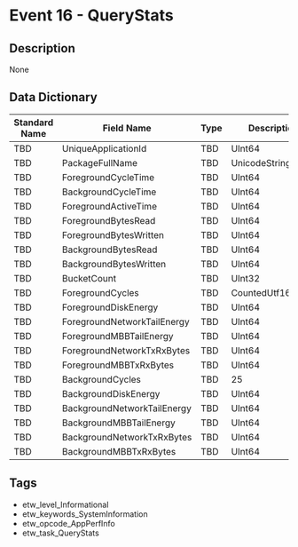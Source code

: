 # Event 16 - QueryStats

## Description
None

## Data Dictionary
|Standard Name|Field Name|Type|Description|Sample Value|
|---|---|---|---|---|
|TBD|UniqueApplicationId|TBD|UInt64|None|None|
|TBD|PackageFullName|TBD|UnicodeString|None|None|
|TBD|ForegroundCycleTime|TBD|UInt64|None|None|
|TBD|BackgroundCycleTime|TBD|UInt64|None|None|
|TBD|ForegroundActiveTime|TBD|UInt64|None|None|
|TBD|ForegroundBytesRead|TBD|UInt64|None|None|
|TBD|ForegroundBytesWritten|TBD|UInt64|None|None|
|TBD|BackgroundBytesRead|TBD|UInt64|None|None|
|TBD|BackgroundBytesWritten|TBD|UInt64|None|None|
|TBD|BucketCount|TBD|UInt32|None|None|
|TBD|ForegroundCycles|TBD|CountedUtf16String|None|None|
|TBD|ForegroundDiskEnergy|TBD|UInt64|None|None|
|TBD|ForegroundNetworkTailEnergy|TBD|UInt64|None|None|
|TBD|ForegroundMBBTailEnergy|TBD|UInt64|None|None|
|TBD|ForegroundNetworkTxRxBytes|TBD|UInt64|None|None|
|TBD|ForegroundMBBTxRxBytes|TBD|UInt64|None|None|
|TBD|BackgroundCycles|TBD|25|None|None|
|TBD|BackgroundDiskEnergy|TBD|UInt64|None|None|
|TBD|BackgroundNetworkTailEnergy|TBD|UInt64|None|None|
|TBD|BackgroundMBBTailEnergy|TBD|UInt64|None|None|
|TBD|BackgroundNetworkTxRxBytes|TBD|UInt64|None|None|
|TBD|BackgroundMBBTxRxBytes|TBD|UInt64|None|None|

## Tags
* etw_level_Informational
* etw_keywords_SystemInformation
* etw_opcode_AppPerfInfo
* etw_task_QueryStats